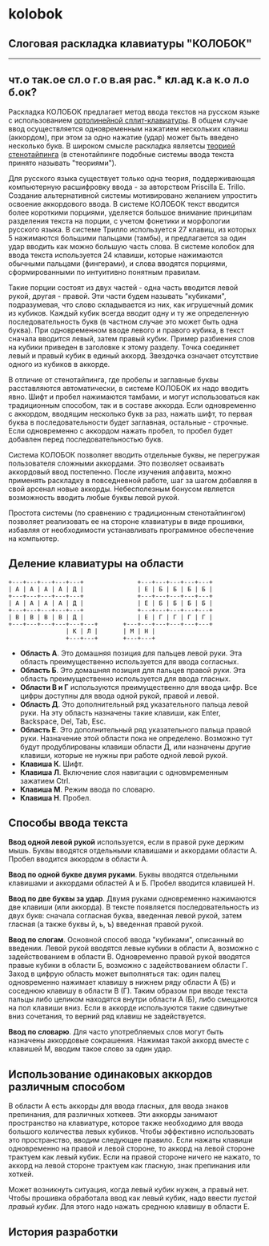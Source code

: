 # kolobok
## Слоговая раскладка клавиатуры "КОЛОБОК"
___

## чт.о   так.ое   сл.о г.о в.ая   рас.* кл.ад к.а   к.о л.о б.ок?

Раскладка КОЛОБОК предлагает метод ввода текстов на русском языке с использованием [ортолинейной сплит-клавиатуры](https://habr.com/ru/companies/dododev/articles/511664/). В общем случае ввод осуществляется одновременным нажатием нескольких клавиш (аккордом), при этом за одно нажатие (удар) может быть введено несколько букв. В широком смысле раскладка являетсы [теорией стенотайпинга](https://www.openstenoproject.org/plover/) (в стенотайпинге подобные системы ввода текста принято называть "теориями").

Для русского языка существует только одна теория, поддерживающая компьютерную расшифровку ввода - за авторством Priscilla E. Trillo. Создание альтернативной системы мотивировано желанием упростить освоение аккордового ввода. В системе КОЛОБОК текст вводится более короткими порциями, уделяется большое внимание принципам  разделения текста на порции, с учетом фонетики и морфологии русского языка. В системе Трилло используется 27 клавиш, из которых 5 нажимаются большими пальцами (тамбы), и предлагается за один удар вводить как можно большую часть слова. В системе колобок для ввода текста используется 24 клавиши, которые нажимаются обычными пальцами (фингерами), и слова вводятся порциями, сформированными по интуитивно понятным правилам. 

Такие порции состоят из двух частей - одна часть вводится левой рукой, другая - правой. Эти части будем называть "кубиками", подразумевая, что слово складывается из них, как игрушечный домик из кубиков. Каждый кубик всегда вводит одну и ту же определенную последовательность букв (в частном случае это может быть одна буква). При одновременном вводе левого и правого кубика, в текст сначала вводится левый, затем правый кубик. Пример разбиения слов на кубики приведен в заголовке к этому разделу. Точка соединяет левый и правый кубик в единый аккорд. Звездочка означает отсутствие одного из кубиков в аккорде. 

В отличие от стенотайпинга, где пробелы и заглавные буквы расставляются автоматически, в системе КОЛОБОК их надо вводить явно. Шифт и пробел нажимаются тамбами, и могут использоваться как традиционным способом, так и в составе аккорда. Если одновременно с аккордом, вводящим несколько букв за раз, нажать шифт, то первая буква в последовательности будет заглавная, остальные - строчные. Если одновременно с аккордом нажать пробел, то пробел будет добавлен перед последовательностью букв.

Система КОЛОБОК позволяет вводить отдельные буквы, не перегружая пользователя сложными аккордами. Это позволяет осваивать аккордовый ввод постепенно. После изучения алфавита, можно применять раскладку в повседневной работе, шаг за шагом добавляя в свой арсенал новые аккорды. Небесполезным бонусом является возможность вводить любые буквы левой рукой. 

Простота системы (по сравнению с традиционным стенотайпингом) позволяет реализовать ее на стороне клавиатуры в виде прошивки, избавляя от необходимости устанавливать программное обеспечение на компьютер. 

## Деление клавиатуры на области
```
+---+---+---+---+---+               +---+---+---+---+---+
| А | А | А | А | Д |               | Е | Б | Б | Б | Б |
+---+---+---+---+---+               +---+---+---+---+---+
| А | А | А | А | Д |               | Е | Б | Б | Б | Б |
+---+---+---+---+---+               +---+---+---+---+---+
| В | В | В | В | Д |               | Е | Г | Г | Г | Г |
+---+---+---+---+---+---+       +---+---+---+---+---+---+
                | К | Л |       | М | Н |
                +---+---+       +---+---+
```
- __Область А__. Это домашняя позиция для пальцев левой руки. Эта область преимущественно используется для ввода согласных.
- __Область Б__. Это домашняя позиция для пальцев правой руки. Эта область преимущественно используется для ввода гласных.
- __Области В и Г__ используются преимущественно для ввода цифр. Все цифры доступны для ввода одной рукой, правой и левой.
- __Область Д__. Это дополнительный ряд указательного пальца левой руки. На эту область назначены такие клавиши, как Enter, Backspace, Del, Tab, Esc.
- __Область Е__. Это дополнительный ряд указательного пальца правой руки. Назначение этой области пока не определено. Возможно тут будут продублированы клавиши области Д, или назначены другие клавиши, которые не нужны при работе одной левой рукой.
- __Клавиша К__. Шифт.
- __Клавиша Л__. Включение слоя навигации с одновмременным зажатием Ctrl.
- __Клавиша М__. Режим ввода по словарю.
- __Клавиша Н__. Пробел.

## Способы ввода текста

__Ввод одной левой рукой__ используется, если в правой руке держим мышь. Буквы вводятся отдельными клавишами и аккордами области А. Пробел вводится аккордом в области А. 

__Ввод по одной букве двумя руками__. Буквы вводятся отдельными клавишами и аккордами областей А и Б. Пробел вводится клавишей Н. 

__Ввод по две буквы за удар__. Двумя руками одновременно нажимаются две клавиши (или аккорда). В тексте появляется последовательность из двух букв: сначала согласная буква, введенная левой рукой, затем гласная (а также буквы й, ь, ъ) введенная правой рукой.

__Ввод по слогам__. Основной способ ввода "кубиками", описанный во введении. Левой рукой вводятся левые кубики в области А, возможно с задействованием в области В. Одновременно правой рукой вводятся правые кубики в области Б, возможно с задействованием области Г. Заход в цифрую область может выполняться так: один палец одновременно нажимает клавишу в нижнем ряду области А (Б) и соседнюю клавишу в области В (Г). Таким образом при вводе текста пальцы либо целиком находятся внутри области А (Б), либо смещаются на пол клавиши вниз. Если в аккорде используются такие сдвинутые вниз сочетания, то верний ряд клавиш не задействуется.  

__Ввод по словарю__. Для часто употребляемых слов могут быть назначены аккордовые сокрашения. Нажимая такой аккорд вместе с клавишей М, вводим такое слово за один удар. 

## Использование одинаковых аккордов различным способом

В области А есть аккорды для ввода гласных, для ввода знаков препинания, для различных хоткеев. Эти аккорды занимают пространство на клавиатуре, которое также необходимо для ввода большого количества левых кубиков. Чтобы эффективно использовать это пространство, вводим следующее правило. Если нажаты клавиши одновременно на правой и левой стороне, то аккорд на левой стороне трактуем как левый кубик. Если на правой стороне ничего не нажато, то аккорд на левой стороне трактуем как гласную, знак препинания или хоткей. 

Может возникнуть ситуация, когда левый кубик нужен, а правый нет. Чтобы прошивка обработала ввод как левый кубик, надо ввести _пустой правый кубик_. Для этого надо нажать среднюю клавишу в области Е. 

## История разработки

